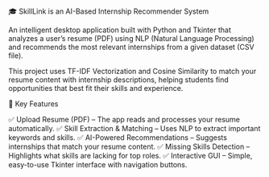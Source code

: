 🎓 SkillLink is an AI-Based Internship Recommender System

An intelligent desktop application built with Python and Tkinter that analyzes a user’s resume (PDF) using NLP (Natural Language Processing) and recommends the most relevant internships from a given dataset (CSV file).

This project uses TF-IDF Vectorization and Cosine Similarity to match your resume content with internship descriptions, helping students find opportunities that best fit their skills and experience.

🧠 Key Features

✅ Upload Resume (PDF) – The app reads and processes your resume automatically.
✅ Skill Extraction & Matching – Uses NLP to extract important keywords and skills.
✅ AI-Powered Recommendations – Suggests internships that match your resume content.
✅ Missing Skills Detection – Highlights what skills are lacking for top roles.
✅ Interactive GUI – Simple, easy-to-use Tkinter interface with navigation buttons.
